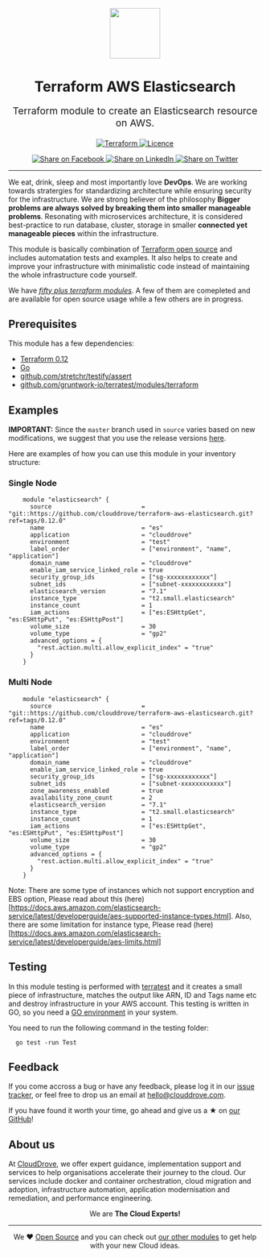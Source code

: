 <!-- This file was automatically generated by the `geine`. Make all changes to `README.yaml` and run `make readme` to rebuild this file. -->

<p align="center"> <img src="https://user-images.githubusercontent.com/50652676/62349836-882fef80-b51e-11e9-99e3-7b974309c7e3.png" width="100" height="100"></p>


<h1 align="center">
    Terraform AWS Elasticsearch
</h1>

<p align="center" style="font-size: 1.2rem;"> 
    Terraform module to create an Elasticsearch resource on AWS.
     </p>

<p align="center">

<a href="https://www.terraform.io">
  <img src="https://img.shields.io/badge/Terraform-v0.12-green" alt="Terraform">
</a>
<a href="LICENSE.md">
  <img src="https://img.shields.io/badge/License-MIT-blue.svg" alt="Licence">
</a>


</p>
<p align="center">

<a href='https://facebook.com/sharer/sharer.php?u=https://github.com/clouddrove/terraform-aws-elasticsearch'>
  <img title="Share on Facebook" src="https://user-images.githubusercontent.com/50652676/62817743-4f64cb80-bb59-11e9-90c7-b057252ded50.png" />
</a>
<a href='https://www.linkedin.com/shareArticle?mini=true&title=Terraform+AWS+Elasticsearch&url=https://github.com/clouddrove/terraform-aws-elasticsearch'>
  <img title="Share on LinkedIn" src="https://user-images.githubusercontent.com/50652676/62817742-4e339e80-bb59-11e9-87b9-a1f68cae1049.png" />
</a>
<a href='https://twitter.com/intent/tweet/?text=Terraform+AWS+Elasticsearch&url=https://github.com/clouddrove/terraform-aws-elasticsearch'>
  <img title="Share on Twitter" src="https://user-images.githubusercontent.com/50652676/62817740-4c69db00-bb59-11e9-8a79-3580fbbf6d5c.png" />
</a>

</p>
<hr>


We eat, drink, sleep and most importantly love **DevOps**. We are working towards stratergies for standardizing architecture while ensuring security for the infrastructure. We are strong believer of the philosophy <b>Bigger problems are always solved by breaking them into smaller manageable problems</b>. Resonating with microservices architecture, it is considered best-practice to run database, cluster, storage in smaller <b>connected yet manageable pieces</b> within the infrastructure. 

This module is basically combination of [Terraform open source](https://www.terraform.io/) and includes automatation tests and examples. It also helps to create and improve your infrastructure with minimalistic code instead of maintaining the whole infrastructure code yourself.

We have [*fifty plus terraform modules*][terraform_modules]. A few of them are comepleted and are available for open source usage while a few others are in progress.




## Prerequisites

This module has a few dependencies: 

- [Terraform 0.12](https://learn.hashicorp.com/terraform/getting-started/install.html)
- [Go](https://golang.org/doc/install)
- [github.com/stretchr/testify/assert](https://github.com/stretchr/testify)
- [github.com/gruntwork-io/terratest/modules/terraform](https://github.com/gruntwork-io/terratest)







## Examples


**IMPORTANT:** Since the `master` branch used in `source` varies based on new modifications, we suggest that you use the release versions [here](https://github.com/clouddrove/terraform-aws-elasticsearch/releases).


Here are examples of how you can use this module in your inventory structure:
### Single Node
```hcl
    module "elasticsearch" {
      source                         = "git::https://github.com/clouddrove/terraform-aws-elasticsearch.git?ref=tags/0.12.0"
      name                           = "es"
      application                    = "clouddrove"
      environment                    = "test"
      label_order                    = ["environment", "name", "application"]
      domain_name                    = "clouddrove"
      enable_iam_service_linked_role = true
      security_group_ids             = ["sg-xxxxxxxxxxxx"]
      subnet_ids                     = ["subnet-xxxxxxxxxxxx"]
      elasticsearch_version          = "7.1"
      instance_type                  = "t2.small.elasticsearch"
      instance_count                 = 1
      iam_actions                    = ["es:ESHttpGet", "es:ESHttpPut", "es:ESHttpPost"]
      volume_size                    = 30
      volume_type                    = "gp2"
      advanced_options = {
        "rest.action.multi.allow_explicit_index" = "true"
      }
    }
```
### Multi Node
```hcl
    module "elasticsearch" {
      source                         = "git::https://github.com/clouddrove/terraform-aws-elasticsearch.git?ref=tags/0.12.0"
      name                           = "es"
      application                    = "clouddrove"
      environment                    = "test"
      label_order                    = ["environment", "name", "application"]
      domain_name                    = "clouddrove"
      enable_iam_service_linked_role = true
      security_group_ids             = ["sg-xxxxxxxxxxxx"]
      subnet_ids                     = ["subnet-xxxxxxxxxxxx"]
      zone_awareness_enabled         = true
      availability_zone_count        = 2
      elasticsearch_version          = "7.1"
      instance_type                  = "t2.small.elasticsearch"
      instance_count                 = 1
      iam_actions                    = ["es:ESHttpGet", "es:ESHttpPut", "es:ESHttpPost"]
      volume_size                    = 30
      volume_type                    = "gp2"
      advanced_options = {
        "rest.action.multi.allow_explicit_index" = "true"
      }
    }
```
Note: There are some type of instances which not support encryption and EBS option, Please read about this (here)[https://docs.aws.amazon.com/elasticsearch-service/latest/developerguide/aes-supported-instance-types.html]. Also, there are some limitation for instance type, Please read (here)[https://docs.aws.amazon.com/elasticsearch-service/latest/developerguide/aes-limits.html]









## Testing
In this module testing is performed with [terratest](https://github.com/gruntwork-io/terratest) and it creates a small piece of infrastructure, matches the output like ARN, ID and Tags name etc and destroy infrastructure in your AWS account. This testing is written in GO, so you need a [GO environment](https://golang.org/doc/install) in your system. 

You need to run the following command in the testing folder:
```hcl
  go test -run Test
```



## Feedback 
If you come accross a bug or have any feedback, please log it in our [issue tracker](https://github.com/clouddrove/terraform-aws-elasticsearch/issues), or feel free to drop us an email at [hello@clouddrove.com](mailto:hello@clouddrove.com).

If you have found it worth your time, go ahead and give us a ★ on [our GitHub](https://github.com/clouddrove/terraform-aws-elasticsearch)!

## About us

At [CloudDrove][website], we offer expert guidance, implementation support and services to help organisations accelerate their journey to the cloud. Our services include docker and container orchestration, cloud migration and adoption, infrastructure automation, application modernisation and remediation, and performance engineering.

<p align="center">We are <b> The Cloud Experts!</b></p>
<hr />
<p align="center">We ❤️  <a href="https://github.com/clouddrove">Open Source</a> and you can check out <a href="https://github.com/clouddrove">our other modules</a> to get help with your new Cloud ideas.</p>

  [website]: https://clouddrove.com
  [github]: https://github.com/clouddrove
  [linkedin]: https://cpco.io/linkedin
  [twitter]: https://twitter.com/clouddrove/
  [email]: https://clouddrove.com/contact-us.html
  [terraform_modules]: https://github.com/clouddrove?utf8=%E2%9C%93&q=terraform-&type=&language=